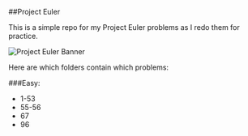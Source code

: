 ##Project Euler

This is a simple repo for my Project Euler problems as I redo them for practice.

![Project Euler Banner](https://projecteuler.net/profile/xanxerus.png)

Here are which folders contain which problems:

###Easy: 
* 1-53
* 55-56
* 67
* 96
